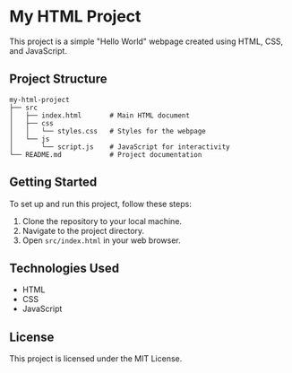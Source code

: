 # My HTML Project

This project is a simple "Hello World" webpage created using HTML, CSS, and JavaScript.

## Project Structure

```
my-html-project
├── src
│   ├── index.html       # Main HTML document
│   ├── css
│   │   └── styles.css   # Styles for the webpage
│   └── js
│       └── script.js    # JavaScript for interactivity
└── README.md            # Project documentation
```

## Getting Started

To set up and run this project, follow these steps:

1. Clone the repository to your local machine.
2. Navigate to the project directory.
3. Open `src/index.html` in your web browser.

## Technologies Used

- HTML
- CSS
- JavaScript

## License

This project is licensed under the MIT License.